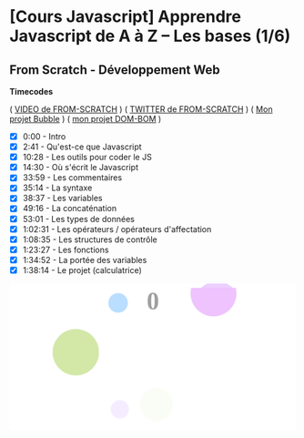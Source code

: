 # [Cours Javascript] Apprendre Javascript de A à Z – Les bases (1/6)

## From Scratch - Développement Web

**Timecodes**

( [VIDEO de FROM-SCRATCH](https://youtu.be/9OJLxDxyNg4) )
( [TWITTER de FROM-SCRATCH](https://twitter.com/KobeKenjo) )
( [Mon projet Bubble](https://git504.github.io/bubble-js/) )
( [mon projet DOM-BOM](https://git504.github.io/DOMBOM-JS/) )



- [x] 0:00 - Intro
- [x] 2:41 - Qu'est-ce que Javascript 
- [x] 10:28 - Les outils pour coder le JS 
- [x] 14:30 - Où s'écrit le Javascript 
- [x] 33:59 - Les commentaires 
- [x] 35:14 - La syntaxe 
- [x] 38:37 - Les variables 
- [x] 49:16 - La concaténation 
- [x] 53:01 - Les types de données 
- [x] 1:02:31 - Les opérateurs / opérateurs d'affectation 
- [x] 1:08:35 - Les structures de contrôle 
- [x] 1:23:27 - Les fonctions 
- [x] 1:34:52 - La portée des variables 
- [x] 1:38:14 - Le projet (calculatrice) 

![Logo](./FireShot%20Capture%20270%20-%20Bubble%20-%20127.0.0.1.png)